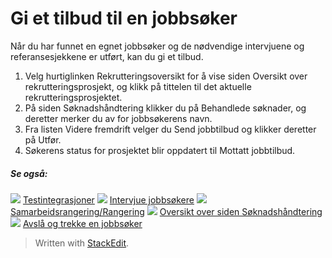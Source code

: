 # Gi et tilbud til en jobbsøker

Når du har funnet en egnet jobbsøker og de nødvendige intervjuene og referansesjekkene er utført, kan du gi et tilbud.

1.  Velg hurtiglinken  Rekrutteringsoversikt  for å vise siden  Oversikt over rekrutteringsprosjekt, og klikk på  tittelen  til det aktuelle rekrutteringsprosjektet.
2.  På siden  Søknadshåndtering  klikker du på  Behandlede søknader, og deretter merker du av for jobbsøkerens  navn.
3.  Fra listen  Videre fremdrift  velger du  Send jobbtilbud  og klikker deretter på  Utfør.
4.  Søkerens  status for prosjektet  blir oppdatert til  Mottatt jobbtilbud.

##### Se også:

![](../Resources/Images/icon-document-link.png)  [Testintegrasjoner](test_integrations.htm)
![](../Resources/Images/icon-document-link.png)  [Intervjue jobbsøkere](interviewing_applicants.htm)
![](../Resources/Images/icon-document-link.png)  [Samarbeidsrangering/Rangering](collaborative_rating_panel_review.htm)
![](../Resources/Images/icon-document-link.png)  [Oversikt over siden Søknadshåndtering](application_handling_page_overview.htm)
![](../Resources/Images/icon-document-link.png)  [Avslå og trekke en jobbsøker](rejecting_and_withdrawing_an_applicant.htm)


> Written with [StackEdit](https://stackedit.io/).
<!--stackedit_data:
eyJoaXN0b3J5IjpbLTEyMjY1ODQ5OTFdfQ==
-->